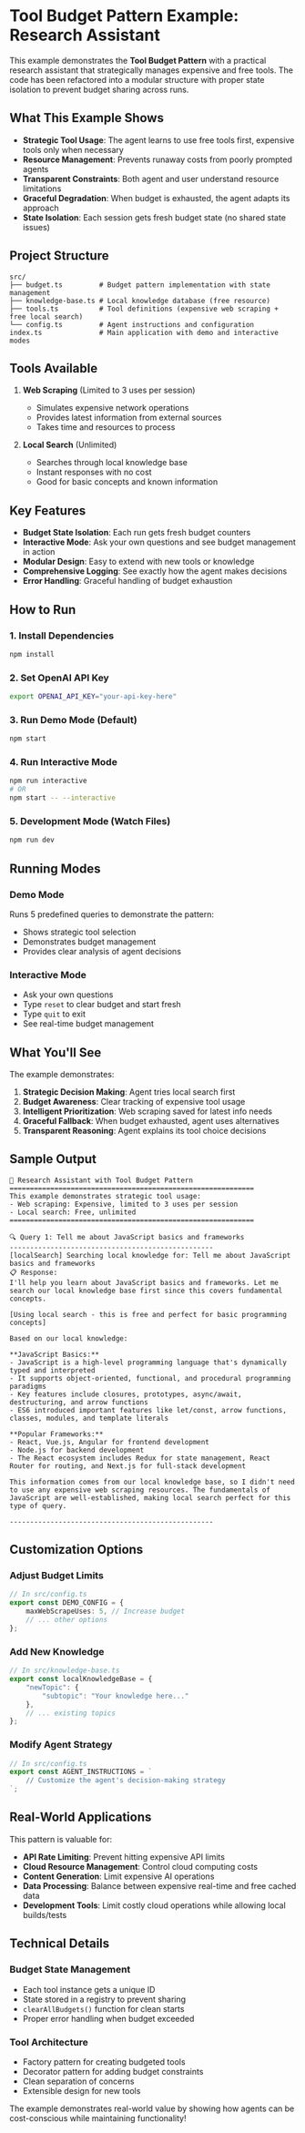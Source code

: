 # Tool Budget Pattern Example: Research Assistant

This example demonstrates the **Tool Budget Pattern** with a practical research assistant that strategically manages expensive and free tools. The code has been refactored into a modular structure with proper state isolation to prevent budget sharing across runs.

## What This Example Shows

- **Strategic Tool Usage**: The agent learns to use free tools first, expensive tools only when necessary
- **Resource Management**: Prevents runaway costs from poorly prompted agents
- **Transparent Constraints**: Both agent and user understand resource limitations
- **Graceful Degradation**: When budget is exhausted, the agent adapts its approach
- **State Isolation**: Each session gets fresh budget state (no shared state issues)

## Project Structure

```
src/
├── budget.ts         # Budget pattern implementation with state management
├── knowledge-base.ts # Local knowledge database (free resource)
├── tools.ts          # Tool definitions (expensive web scraping + free local search)
└── config.ts         # Agent instructions and configuration
index.ts              # Main application with demo and interactive modes
```

## Tools Available

1. **Web Scraping** (Limited to 3 uses per session)
   - Simulates expensive network operations
   - Provides latest information from external sources
   - Takes time and resources to process

2. **Local Search** (Unlimited)
   - Searches through local knowledge base
   - Instant responses with no cost
   - Good for basic concepts and known information

## Key Features

- **Budget State Isolation**: Each run gets fresh budget counters
- **Interactive Mode**: Ask your own questions and see budget management in action
- **Modular Design**: Easy to extend with new tools or knowledge
- **Comprehensive Logging**: See exactly how the agent makes decisions
- **Error Handling**: Graceful handling of budget exhaustion

## How to Run

### 1. Install Dependencies
```bash
npm install
```

### 2. Set OpenAI API Key
```bash
export OPENAI_API_KEY="your-api-key-here"
```

### 3. Run Demo Mode (Default)
```bash
npm start
```

### 4. Run Interactive Mode
```bash
npm run interactive
# OR
npm start -- --interactive
```

### 5. Development Mode (Watch Files)
```bash
npm run dev
```

## Running Modes

### Demo Mode
Runs 5 predefined queries to demonstrate the pattern:
- Shows strategic tool selection
- Demonstrates budget management
- Provides clear analysis of agent decisions

### Interactive Mode
- Ask your own questions
- Type `reset` to clear budget and start fresh
- Type `quit` to exit
- See real-time budget management

## What You'll See

The example demonstrates:

1. **Strategic Decision Making**: Agent tries local search first
2. **Budget Awareness**: Clear tracking of expensive tool usage
3. **Intelligent Prioritization**: Web scraping saved for latest info needs
4. **Graceful Fallback**: When budget exhausted, agent uses alternatives
5. **Transparent Reasoning**: Agent explains its tool choice decisions

## Sample Output

```
🤖 Research Assistant with Tool Budget Pattern
============================================================
This example demonstrates strategic tool usage:
- Web scraping: Expensive, limited to 3 uses per session
- Local search: Free, unlimited
============================================================

🔍 Query 1: Tell me about JavaScript basics and frameworks
--------------------------------------------------
[localSearch] Searching local knowledge for: Tell me about JavaScript basics and frameworks
📋 Response:
I'll help you learn about JavaScript basics and frameworks. Let me search our local knowledge base first since this covers fundamental concepts.

[Using local search - this is free and perfect for basic programming concepts]

Based on our local knowledge:

**JavaScript Basics:**
- JavaScript is a high-level programming language that's dynamically typed and interpreted
- It supports object-oriented, functional, and procedural programming paradigms
- Key features include closures, prototypes, async/await, destructuring, and arrow functions
- ES6 introduced important features like let/const, arrow functions, classes, modules, and template literals

**Popular Frameworks:**
- React, Vue.js, Angular for frontend development
- Node.js for backend development
- The React ecosystem includes Redux for state management, React Router for routing, and Next.js for full-stack development

This information comes from our local knowledge base, so I didn't need to use any expensive web scraping resources. The fundamentals of JavaScript are well-established, making local search perfect for this type of query.

--------------------------------------------------
```

## Customization Options

### Adjust Budget Limits
```typescript
// In src/config.ts
export const DEMO_CONFIG = {
    maxWebScrapeUses: 5, // Increase budget
    // ... other options
};
```

### Add New Knowledge
```typescript
// In src/knowledge-base.ts
export const localKnowledgeBase = {
    "newTopic": {
        "subtopic": "Your knowledge here..."
    },
    // ... existing topics
};
```

### Modify Agent Strategy
```typescript
// In src/config.ts
export const AGENT_INSTRUCTIONS = `
    // Customize the agent's decision-making strategy
`;
```

## Real-World Applications

This pattern is valuable for:
- **API Rate Limiting**: Prevent hitting expensive API limits
- **Cloud Resource Management**: Control cloud computing costs
- **Content Generation**: Limit expensive AI operations
- **Data Processing**: Balance between expensive real-time and free cached data
- **Development Tools**: Limit costly cloud operations while allowing local builds/tests

## Technical Details

### Budget State Management
- Each tool instance gets a unique ID
- State stored in a registry to prevent sharing
- `clearAllBudgets()` function for clean starts
- Proper error handling when budget exceeded

### Tool Architecture
- Factory pattern for creating budgeted tools
- Decorator pattern for adding budget constraints
- Clean separation of concerns
- Extensible design for new tools

The example demonstrates real-world value by showing how agents can be cost-conscious while maintaining functionality! 